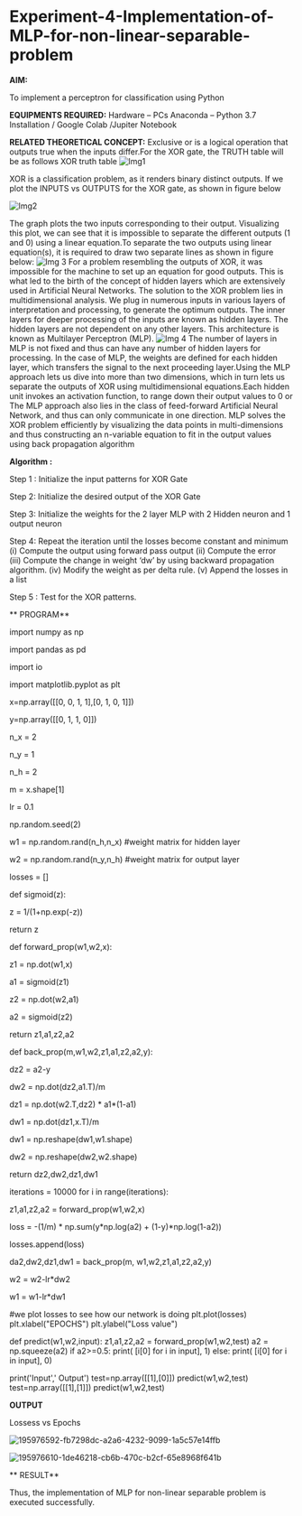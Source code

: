 # Experiment-4-Implementation-of-MLP-for-non-linear-separable-problem
**AIM:**

To implement a perceptron for classification using Python

**EQUIPMENTS REQUIRED:**
Hardware – PCs
Anaconda – Python 3.7 Installation / Google Colab /Jupiter Notebook

**RELATED THEORETICAL CONCEPT:**
Exclusive or is a logical operation that outputs true when the inputs differ.For the XOR gate, the TRUTH table will be as follows
XOR truth table
![Img1](https://user-images.githubusercontent.com/112920679/195774720-35c2ed9d-d484-4485-b608-d809931a28f5.gif)

XOR is a classification problem, as it renders binary distinct outputs. If we plot the INPUTS vs OUTPUTS for the XOR gate, as shown in figure below

![Img2](https://user-images.githubusercontent.com/112920679/195774898-b0c5886b-3d58-4377-b52f-73148a3fe54d.gif)

The graph plots the two inputs corresponding to their output. Visualizing this plot, we can see that it is impossible to separate the different outputs (1 and 0) using a linear equation.To separate the two outputs using linear equation(s), it is required to draw two separate lines as shown in figure below:
![Img 3](https://user-images.githubusercontent.com/112920679/195775012-74683270-561b-4a3a-ac62-cf5ddfcf49ca.gif)
For a problem resembling the outputs of XOR, it was impossible for the machine to set up an equation for good outputs. This is what led to the birth of the concept of hidden layers which are extensively used in Artificial Neural Networks. The solution to the XOR problem lies in multidimensional analysis. We plug in numerous inputs in various layers of interpretation and processing, to generate the optimum outputs.
The inner layers for deeper processing of the inputs are known as hidden layers. The hidden layers are not dependent on any other layers. This architecture is known as Multilayer Perceptron (MLP).
![Img 4](https://user-images.githubusercontent.com/112920679/195775183-1f64fe3d-a60e-4998-b4f5-abce9534689d.gif)
The number of layers in MLP is not fixed and thus can have any number of hidden layers for processing. In the case of MLP, the weights are defined for each hidden layer, which transfers the signal to the next proceeding layer.Using the MLP approach lets us dive into more than two dimensions, which in turn lets us separate the outputs of XOR using multidimensional equations.Each hidden unit invokes an activation function, to range down their output values to 0 or The MLP approach also lies in the class of feed-forward Artificial Neural Network, and thus can only communicate in one direction. MLP solves the XOR problem efficiently by visualizing the data points in multi-dimensions and thus constructing an n-variable equation to fit in the output values using back propagation algorithm

**Algorithm :**

Step 1 : Initialize the input patterns for XOR Gate

Step 2: Initialize the desired output of the XOR Gate

Step 3: Initialize the weights for the 2 layer MLP with 2 Hidden neuron 
              and 1 output neuron

Step 4: Repeat the  iteration  until the losses become constant and 
              minimum
              (i)  Compute the output using forward pass output
              (ii) Compute the error  
		          (iii) Compute the change in weight ‘dw’ by using backward 
                     propagation algorithm.
             (iv) Modify the weight as per delta rule.
             (v)   Append the losses in a list

Step 5 : Test for the XOR patterns.

** PROGRAM**

import numpy as np

import pandas as pd

import io

import matplotlib.pyplot as plt

x=np.array([[0, 0, 1, 1],[0, 1, 0, 1]])

y=np.array([[0, 1, 1, 0]])

n_x = 2

n_y = 1

n_h = 2

m = x.shape[1]

lr = 0.1

np.random.seed(2)

w1 = np.random.rand(n_h,n_x) #weight matrix for hidden layer

w2 = np.random.rand(n_y,n_h) #weight matrix for output layer

losses = []

def sigmoid(z):
   
   z = 1/(1+np.exp(-z))

   return z
  
def forward_prop(w1,w2,x):
  
  z1 = np.dot(w1,x)
  
  a1 = sigmoid(z1)
  
  z2 = np.dot(w2,a1)
  
  a2 = sigmoid(z2)
  
  return z1,a1,z2,a2
  
def back_prop(m,w1,w2,z1,a1,z2,a2,y):
  
  dz2 = a2-y
  
  dw2 = np.dot(dz2,a1.T)/m
  
  dz1 = np.dot(w2.T,dz2) * a1*(1-a1)
  
  dw1 = np.dot(dz1,x.T)/m
  
  dw1 = np.reshape(dw1,w1.shape)
  
  dw2 = np.reshape(dw2,w2.shape)
  
  return dz2,dw2,dz1,dw1

iterations = 10000
for i in range(iterations):
  
  z1,a1,z2,a2 = forward_prop(w1,w2,x)
  
  loss = -(1/m) * np.sum(y*np.log(a2) + (1-y)*np.log(1-a2))
  
  losses.append(loss)
  
  da2,dw2,dz1,dw1 = back_prop(m, w1,w2,z1,a1,z2,a2,y)
  
  w2 = w2-lr*dw2
  
  w1 = w1-lr*dw1
  
#we plot losses to see how our network is doing
plt.plot(losses)
plt.xlabel("EPOCHS")
plt.ylabel("Loss value")

def predict(w1,w2,input):
    z1,a1,z2,a2 = forward_prop(w1,w2,test)
    a2 = np.squeeze(a2)
    if a2>=0.5:
        print( [i[0] for i in input], 1)
    else:
        print( [i[0] for i in input], 0)

print('Input',' Output')
test=np.array([[1],[0]])
predict(w1,w2,test)
test=np.array([[1],[1]])
predict(w1,w2,test)


 **OUTPUT**
 
 Lossess vs Epochs
 
 
 ![195976592-fb7298dc-a2a6-4232-9099-1a5c57e14ffb](https://user-images.githubusercontent.com/84170699/198334106-1cfb7dd3-5744-49eb-9ea3-023eb84a2957.png)



![195976610-1de46218-cb6b-470c-b2cf-65e8968f641b](https://user-images.githubusercontent.com/84170699/198334396-301d3d3c-5044-4cbd-a356-55268bfd5d8b.png)


** RESULT**

Thus, the implementation of MLP for non-linear separable problem is executed successfully.
